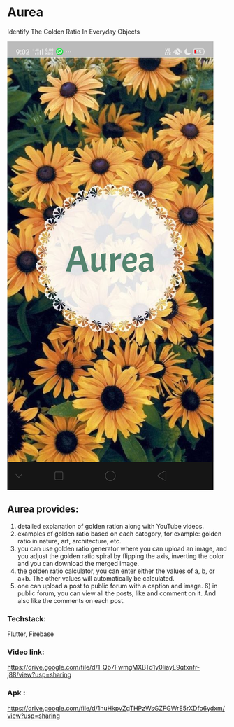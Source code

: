 # Aurea

Identify The Golden Ratio In Everyday Objects

![Aurea Cover](https://github.com/Prash2002/aurea/blob/master/cover.png)

## Aurea provides: 
  1) detailed explanation of golden ration along with YouTube videos. 
  2) examples of golden ratio based on each category, for example: golden ratio in nature, art, architecture, etc.
  3) you can use golden ratio generator where you can upload an image, and you adjust the golden ratio spiral by flipping the axis, inverting the color and you can download the merged image. 
  4) the golden ratio calculator, you can enter either the values of a, b, or a+b. The other values will automatically be calculated. 
  5) one can upload a post to public forum with a caption and image. 6) in public forum, you can view all the posts, like and comment on it. And also like the comments on each post.

### Techstack:
  Flutter, Firebase

### Video link: 
https://drive.google.com/file/d/1_Qb7FwmgMXBTd1y0IiayE9qtxnfr-j88/view?usp=sharing

### Apk :
https://drive.google.com/file/d/1huHkpvZgTHPzWsGZFGWrE5rXDfo6ydxm/view?usp=sharing

